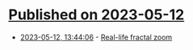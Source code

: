 # [Published on 2023-05-12](index.md)

* [2023-05-12, 13:44:06](https://lobste.rs/s/4vcbe3/real_life_fractal_zoom) - [Real-life fractal zoom](https://www.youtube.com/watch?v=S1kpqOqSttA)
